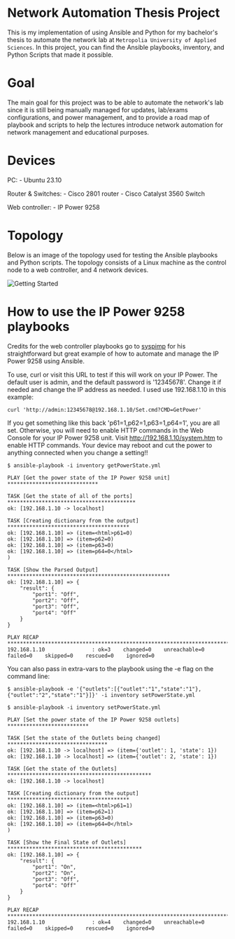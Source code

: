 # Network Automation Thesis Project

This is my implementation of using Ansible and Python for my bachelor's thesis to automate the network lab at `Metropolia University of Applied Sciences`. In this project, you can find the Ansible playbooks, inventory, and Python Scripts that made it possible.  

# Goal

The main goal for this project was to be able to automate the network's lab since it is still being manually managed for updates, lab/exams configurations, and power management, and to provide a road map of playbook and scripts to help the lectures introduce network automation for network management and educational purposes.

# Devices

PC:
    - Ubuntu 23.10

Router & Switches:
    - Cisco 2801 router
    - Cisco Catalyst 3560 Switch 

Web controller:
    - IP Power 9258

# Topology

Below is an image of the topology used for testing the Ansible playbooks and Python scripts. The topology consists of a Linux machine as the control node to a web controller, and 4 network devices.

![Getting Started](./images/Thesis%20topology.png)


# How to use the IP Power 9258 playbooks

Credits for the web controller playbooks go to [syspimp](https://github.com/syspimp) for his straightforward but great example of how to automate and manage the IP Power 9258 using Ansible.

To use, curl or visit this URL to test if this will work on your IP Power. The default user is admin, and the default password is '12345678'. Change it if needed and change the IP address as needed. I used use 192.168.1.10 in this example:

```shell
curl 'http://admin:12345678@192.168.1.10/Set.cmd?CMD=GetPower'
```
If you get something like this back 'p61=1,p62=1,p63=1,p64=1', you are all set. Otherwise, you will need to enable HTTP commands in the Web Console for your IP Power 9258 unit. Visit http://192.168.1.10/system.htm to enable HTTP commands. Your device may reboot and cut the power to anything connected when you change a setting!!

```shell
$ ansible-playbook -i inventory getPowerState.yml 

PLAY [Get the power state of the IP Power 9258 unit] *****************************

TASK [Get the state of all of the ports] *****************************************
ok: [192.168.1.10 -> localhost]

TASK [Creating dictionary from the output] ***************************************
ok: [192.168.1.10] => (item=<html>p61=0)
ok: [192.168.1.10] => (item=p62=0)
ok: [192.168.1.10] => (item=p63=0)
ok: [192.168.1.10] => (item=p64=0</html>
)

TASK [Show the Parsed Output] ****************************************************
ok: [192.168.1.10] => {
    "result": {
        "port1": "Off",
        "port2": "Off",
        "port3": "Off",
        "port4": "Off"
    }
}

PLAY RECAP ***********************************************************************
192.168.1.10               : ok=3    changed=0    unreachable=0    failed=0    skipped=0    rescued=0    ignored=0     

```

You can also pass in extra-vars to the playbook using the -e flag on the command line:

```shell
$ ansible-playbook -e '{"outlets":[{"outlet":"1","state":"1"},{"outlet":"2","state":"1"}]}' -i inventory setPowerState.yml 

$ ansible-playbook -i inventory setPowerState.yml 

PLAY [Set the power state of the IP Power 9258 outlets] **************************

TASK [Set the state of the Outlets being changed] ********************************
ok: [192.168.1.10 -> localhost] => (item={'outlet': 1, 'state': 1})
ok: [192.168.1.10 -> localhost] => (item={'outlet': 2, 'state': 1})

TASK [Get the state of the Outlets] **********************************************
ok: [192.168.1.10 -> localhost]

TASK [Creating dictionary from the output] ***************************************
ok: [192.168.1.10] => (item=<html>p61=1)
ok: [192.168.1.10] => (item=p62=1)
ok: [192.168.1.10] => (item=p63=0)
ok: [192.168.1.10] => (item=p64=0</html>
)

TASK [Show the Final State of Outlets] *******************************************
ok: [192.168.1.10] => {
    "result": {
        "port1": "On",
        "port2": "On",
        "port3": "Off",
        "port4": "Off"
    }
}

PLAY RECAP ***********************************************************************
192.168.1.10               : ok=4    changed=0    unreachable=0    failed=0    skipped=0    rescued=0    ignored=0   



```
